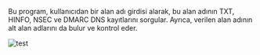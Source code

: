 Bu program, kullanıcıdan bir alan adı girdisi alarak, bu alan adının TXT, HINFO, NSEC ve DMARC DNS kayıtlarını sorgular. Ayrıca, verilen alan adının alt alan adlarını da bulur ve kontrol eder.

![test](https://github.com/meisterlos/Passive_Information/assets/81145753/2ffa7a31-658d-4947-8820-0ce761a0b3fc)
